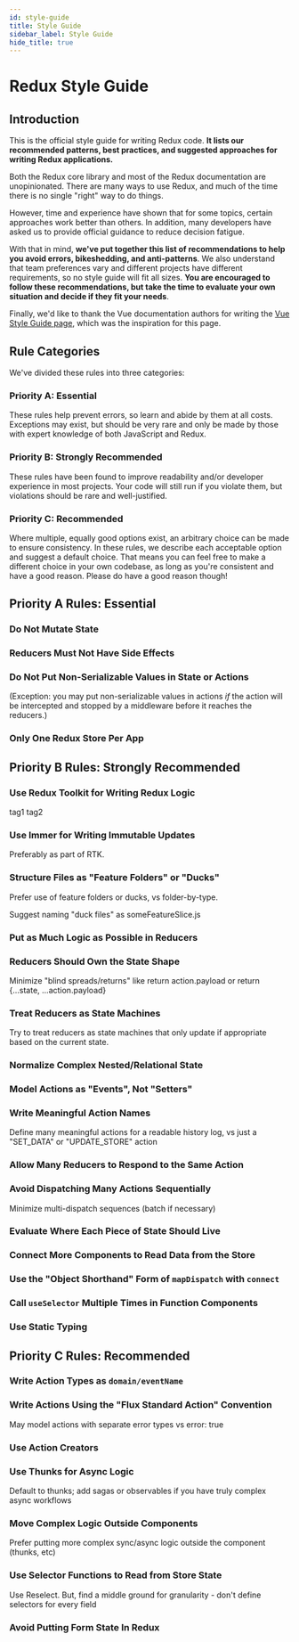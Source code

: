 ```yaml
---
id: style-guide
title: Style Guide
sidebar_label: Style Guide
hide_title: true
---
```


<div class="style-guide">

# Redux Style Guide

## Introduction

This is the official style guide for writing Redux code. **It lists our recommended patterns, best practices, and suggested approaches for writing Redux applications.**

Both the Redux core library and most of the Redux documentation are unopinionated. There are many ways to use Redux, and much of the time there is no single "right" way to do things.

However, time and experience have shown that for some topics, certain approaches work better than others. In addition, many developers have asked us to provide official guidance to reduce decision fatigue.

With that in mind, **we've put together this list of recommendations to help you avoid errors, bikeshedding, and anti-patterns**. We also understand that team preferences vary and different projects have different requirements, so no style guide will fit all sizes. **You are encouraged to follow these recommendations, but take the time to evaluate your own situation and decide if they fit your needs**.

Finally, we'd like to thank the Vue documentation authors for writing the [Vue Style Guide page](https://vuejs.org/v2/style-guide/), which was the inspiration for this page.

## Rule Categories

We've divided these rules into three categories:

### Priority A: Essential

These rules help prevent errors, so learn and abide by them at all costs. Exceptions may exist, but should be very rare and only be made by those with expert knowledge of both JavaScript and Redux.

### Priority B: Strongly Recommended

These rules have been found to improve readability and/or developer experience in most projects. Your code will still run if you violate them, but violations should be rare and well-justified.

### Priority C: Recommended

Where multiple, equally good options exist, an arbitrary choice can be made to ensure consistency. In these rules, we describe each acceptable option and suggest a default choice. That means you can feel free to make a different choice in your own codebase, as long as you're consistent and have a good reason. Please do have a good reason though!

<div class="priority-rules priority-essential">

## Priority A Rules: Essential

### Do Not Mutate State

### Reducers Must Not Have Side Effects

### Do Not Put Non-Serializable Values in State or Actions

(Exception: you may put non-serializable values in actions _if_ the action will be intercepted and stopped by a middleware before it reaches the reducers.)

### Only One Redux Store Per App

</div>

<div class="priority-rules priority-stronglyrecommended">

## Priority B Rules: Strongly Recommended

### Use Redux Toolkit for Writing Redux Logic

<div class="tags">
    <span class="tag">tag1</span>
    <span class="tag">tag2</span>
</div>

### Use Immer for Writing Immutable Updates

Preferably as part of RTK.

### Structure Files as "Feature Folders" or "Ducks"

Prefer use of feature folders or ducks, vs folder-by-type.

Suggest naming "duck files" as someFeatureSlice.js

### Put as Much Logic as Possible in Reducers

### Reducers Should Own the State Shape

Minimize "blind spreads/returns" like return action.payload or return {...state, ...action.payload}

### Treat Reducers as State Machines

Try to treat reducers as state machines that only update if appropriate based on the current state.

### Normalize Complex Nested/Relational State

### Model Actions as "Events", Not "Setters"

### Write Meaningful Action Names

Define many meaningful actions for a readable history log, vs just a "SET_DATA" or "UPDATE_STORE" action

### Allow Many Reducers to Respond to the Same Action

### Avoid Dispatching Many Actions Sequentially

Minimize multi-dispatch sequences (batch if necessary)

### Evaluate Where Each Piece of State Should Live

### Connect More Components to Read Data from the Store

### Use the "Object Shorthand" Form of `mapDispatch` with `connect`

### Call `useSelector` Multiple Times in Function Components

### Use Static Typing

</div>

<div class="priority-rules priority-recommended">

## Priority C Rules: Recommended

### Write Action Types as `domain/eventName`

### Write Actions Using the "Flux Standard Action" Convention

May model actions with separate error types vs error: true

### Use Action Creators

### Use Thunks for Async Logic

Default to thunks; add sagas or observables if you have truly complex async workflows

### Move Complex Logic Outside Components

Prefer putting more complex sync/async logic outside the component (thunks, etc)

### Use Selector Functions to Read from Store State

Use Reselect. But, find a middle ground for granularity - don't define selectors for every field

### Avoid Putting Form State In Redux

</div>

</div>
